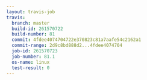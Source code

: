 ```yaml
---
layout: travis-job
travis:
  branch: master
  build-id: 261570722
  build-number: 81
  commit: 4fdee4074704722e370823c81a7aafe54c2162a1
  commit-range: 2d9c8bd888d2...4fdee4074704
  job-id: 261570723
  job-number: 81.1
  os-name: linux
  test-result: 0
---
```

